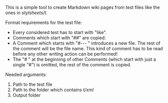 This is a simple tool to create Markdown wiki pages from test files like the ones in _stylsheets/t_.

Format requirements for the test file: 
 - Every considered test has to start with "like".
 - Comments which start with "##" are copied.
 - A Comment which starts with "#--- " introduces a new file. The rest of the comment will be the file name. This kind of comment has to be read before any other writing action can be performed!
 - The "# " at the beginning of other Comments (which start with just a single "#") is omitted, the rest of the comment is copied.

Needed arguments:
1. Path to the test file
2. Path to the folder which contains _t/xml_
3. Output folder
